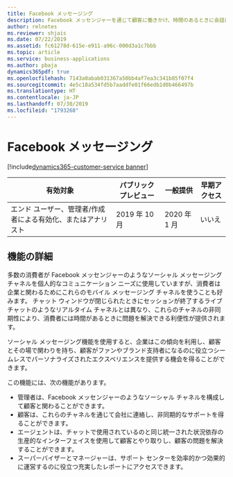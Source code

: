 ```yaml
---
title: Facebook メッセージング
description: Facebook メッセンジャーを通じて顧客に働きかけ、時間のあるときに会話に参加できる利便性を提供します。
author: relnotes
ms.reviewer: shjais
ms.date: 07/22/2019
ms.assetid: fc61278d-615e-e911-a96c-000d3a1c7bbb
ms.topic: article
ms.service: business-applications
ms.author: pbaja
dynamics365pdf: true
ms.openlocfilehash: 7143a0abab031367a50bb4af7ea3c341b85f07f4
ms.sourcegitcommit: 4e5c18a534fd5b7aaddfe01f66edb1d0b466497b
ms.translationtype: HT
ms.contentlocale: ja-JP
ms.lasthandoff: 07/30/2019
ms.locfileid: "1793268"
---
```

# <a name="facebook-messaging"></a>Facebook メッセージング
[!include[dynamics365-customer-service banner](../includes/dynamics365-customer-service.md)]

| 有効対象    |  パブリック プレビュー | 一般提供 | 早期アクセス |
| ---------- | ---------- |---------- |---------- |
|エンド ユーザー、管理者/作成者による有効化、またはアナリスト|2019 年 10 月| 2020 年 1 月|いいえ |






## <a name="feature-details"></a>機能の詳細
<!--feature detail start -->
多数の消費者が Facebook メッセンジャーのようなソーシャル メッセージング チャネルを個人的なコミュニケーション ニーズに使用していますが、消費者は企業と関わるためにこれらのモバイル メッセージング チャネルを使うことも好みます。 チャット ウィンドウが閉じられたときにセッションが終了するライブ チャットのようなリアルタイム チャネルとは異なり、これらのチャネルの非同期性により、消費者には時間があるときに問題を解決できる利便性が提供されます。

ソーシャル メッセージング機能を使用すると、企業はこの傾向を利用し、顧客とその場で関わりを持ち、顧客がファンやブランド支持者になるのに役立つシームレスでパーソナライズされたエクスペリエンスを提供する機会を得ることができます。  

この機能には、次の機能があります。 

- 管理者は、Facebook メッセンジャーのようなソーシャル チャネルを構成して顧客と関わることができます。
- 顧客は、これらのチャネルを通じて会社に連絡し、非同期的なサポートを得ることができます。
- エージェントは、チャットで使用されているのと同じ統一された状況依存の生産的なインターフェイスを使用して顧客とやり取りし、顧客の問題を解決することができます。
- スーパーバイザーとマネージャーは、サポート センターを効率的かつ効果的に運営するのに役立つ充実したレポートにアクセスできます。
<!--feature detail end -->











